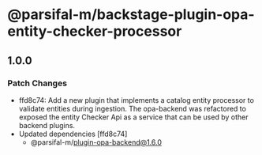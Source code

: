 # @parsifal-m/backstage-plugin-opa-entity-checker-processor

## 1.0.0

### Patch Changes

- ffd8c74: Add a new plugin that implements a catalog entity processor to validate entities during ingestion. The opa-backend was refactored to exposed the entity Checker Api as a service that can be used by other backend plugins.
- Updated dependencies [ffd8c74]
  - @parsifal-m/plugin-opa-backend@1.6.0
